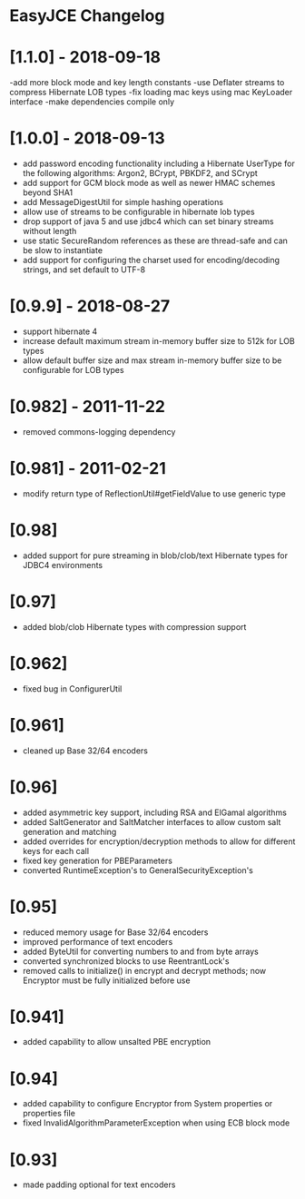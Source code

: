 # EasyJCE Changelog

# [1.1.0] - 2018-09-18
-add more block mode and key length constants
-use Deflater streams to compress Hibernate LOB types
-fix loading mac keys using mac KeyLoader interface
-make dependencies compile only

# [1.0.0] - 2018-09-13
- add password encoding functionality including a Hibernate UserType for the following algorithms: Argon2, BCrypt, PBKDF2, and SCrypt
- add support for GCM block mode as well as newer HMAC schemes beyond SHA1
- add MessageDigestUtil for simple hashing operations
- allow use of streams to be configurable in hibernate lob types
- drop support of java 5 and use jdbc4 which can set binary streams without length
- use static SecureRandom references as these are thread-safe and can be slow to instantiate
- add support for configuring the charset used for encoding/decoding strings, and set default to UTF-8
# [0.9.9] - 2018-08-27
- support hibernate 4
- increase default maximum stream in-memory buffer size to 512k for LOB types
- allow default buffer size and max stream in-memory buffer size to be configurable for LOB types
# [0.982] - 2011-11-22
- removed commons-logging dependency
# [0.981] - 2011-02-21
- modify return type of ReflectionUtil#getFieldValue to use generic type
# [0.98]
- added support for pure streaming in blob/clob/text Hibernate types for JDBC4
	environments
# [0.97]
- added blob/clob Hibernate types with compression support
# [0.962]
- fixed bug in ConfigurerUtil
# [0.961]
- cleaned up Base 32/64 encoders
# [0.96]
- added asymmetric key support, including RSA and ElGamal algorithms
- added SaltGenerator and SaltMatcher interfaces to allow custom salt 
	generation and matching
- added overrides for encryption/decryption methods to allow for 
	different keys for each call
- fixed key generation for PBEParameters
- converted RuntimeException's to GeneralSecurityException's

# [0.95]
- reduced memory usage for Base 32/64 encoders
- improved performance of text encoders
- added ByteUtil for converting numbers to and from byte arrays
- converted synchronized blocks to use ReentrantLock's
- removed calls to initialize() in encrypt and decrypt methods; now 
	Encryptor must be fully initialized before use

# [0.941]
- added capability to allow unsalted PBE encryption

# [0.94]
- added capability to configure Encryptor from System properties or 
	properties file
- fixed InvalidAlgorithmParameterException when using ECB block mode

# [0.93]
- made padding optional for text encoders

